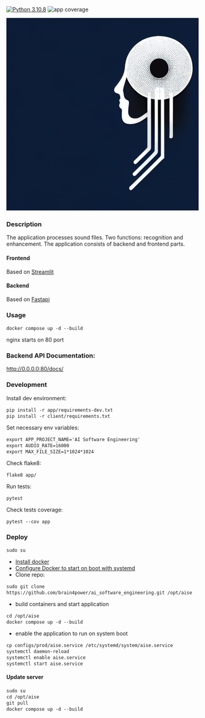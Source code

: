 [![Python 3.10.8](https://img.shields.io/badge/python-3.10.8-blue.svg)](https://www.python.org/downloads/release/python-3108/)
![app coverage](https://img.shields.io/badge/app_test_coverage-76%25-yellowgreen)

![ScreenShot](img/sound_logo.png)

### Description
The application processes sound files. Two functions: recognition and enhancement.
The application consists of backend and frontend parts.
#### Frontend
Based on [Streamlit](https://github.com/streamlit/streamlit)
#### Backend
Based on [Fastapi](https://github.com/tiangolo/fastapi)
### Usage
```shell
docker compose up -d --build
```
nginx starts on 80 port

### Backend API Documentation: 
http://0.0.0.0:80/docs/

### Development
Install dev environment:
```shell
pip install -r app/requirements-dev.txt
pip install -r client/requirements.txt
```
Set necessary env variables:
```shell
export APP_PROJECT_NAME='AI Software Engineering'
export AUDIO_RATE=16000
export MAX_FILE_SIZE=1*1024*1024
```
Check flake8:
```shell
flake8 app/
```
Run tests:
```shell
pytest
```
Check tests coverage:
```shell
pytest --cov app
```

### Deploy
```shell
sudo su
```
- [Install docker](https://docs.docker.com/engine/install/ubuntu/)
- [Configure Docker to start on boot with systemd](https://docs.docker.com/engine/install/linux-postinstall/#configure-docker-to-start-on-boot-with-systemd)
- Clone repo:
```shell
sudo git clone https://github.com/brain4power/ai_software_engineering.git /opt/aise
```
- build containers and start application
```shell
cd /opt/aise
docker compose up -d --build
```
- enable the application to run on system boot
```shell
cp configs/prod/aise.service /etc/systemd/system/aise.service
systemctl daemon-reload
systemctl enable aise.service
systemctl start aise.service
```
#### Update server
```shell
sudo su
cd /opt/aise
git pull
docker compose up -d --build
```